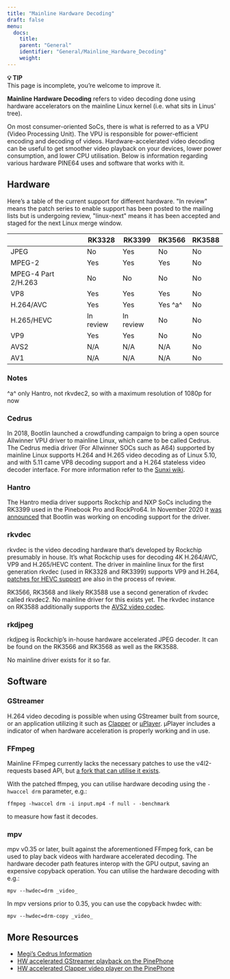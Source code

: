 ```yaml
---
title: "Mainline Hardware Decoding"
draft: false
menu:
  docs:
    title:
    parent: "General"
    identifier: "General/Mainline_Hardware_Decoding"
    weight: 
---
```


**💡 TIP**\
This page is incomplete, you’re welcome to improve it.

**Mainline Hardware Decoding** refers to video decoding done using hardware accelerators on the mainline Linux kernel (i.e. what sits in Linus' tree).

On most consumer-oriented SoCs, there is what is referred to as a VPU (Video Processing Unit). The VPU is responsible for power-efficient encoding and decoding of videos. Hardware-accelerated video decoding can be useful to get smoother video playback on your devices, lower power consumption, and lower CPU utilisation. Below is information regarding various hardware PINE64 uses and software that works with it.

## Hardware

Here’s a table of the current support for different hardware. "In review" means the patch series to enable support has been posted to the mailing lists but is undergoing review, "linux-next" means it has been accepted and staged for the next Linux merge window.

|  | RK3328 | RK3399 | RK3566 | RK3588 |
| --- | --- | --- | --- | --- |
| JPEG | No | Yes | No | No |
| MPEG-2 | Yes | Yes | Yes | No |
| MPEG-4 Part 2/H.263 | No | No | No | No |
| VP8 | Yes | Yes | Yes | No |
| H.264/AVC | Yes | Yes | Yes ^a^ | No |
| H.265/HEVC | In review | In review | No | No |
| VP9 | Yes | Yes | No | No |
| AVS2 | N/A | N/A | N/A | No |
| AV1 | N/A | N/A | N/A | No |

### Notes

^a^ only Hantro, not rkvdec2, so with a maximum resolution of 1080p for now

### Cedrus

In 2018, Bootlin launched a crowdfunding campaign to bring a open source Allwinner VPU driver to mainline Linux, which came to be called Cedrus. The Cedrus media driver (For Allwinner SOCs such as A64) supported by mainline Linux supports H.264 and H.265 video decoding as of Linux 5.10, and with 5.11 came VP8 decoding support and a H.264 stateless video decoder interface. For more information refer to the [Sunxi wiki](https://linux-sunxi.org/Sunxi-Cedrus#Codec_Support).

### Hantro

The Hantro media driver supports Rockchip and NXP SoCs including the RK3399 used in the Pinebook Pro and RockPro64. In November 2020 it [was announced](https://www.cnx-software.com/2020/11/24/hantro-h1-hardware-accelerated-video-encoding-support-in-mainline-linux/) that Bootlin was working on encoding support for the driver.

### rkvdec

rkvdec is the video decoding hardware that’s developed by Rockchip presumably in house. It’s what Rockchip uses for decoding 4K H.264/AVC, VP9 and H.265/HEVC content. The driver in mainline linux for the first generation rkvdec (used in RK3328 and RK3399) supports VP9 and H.264, [patches for HEVC support](https://patchwork.kernel.org/project/linux-rockchip/list/?series=659401) are also in the process of review.

RK3566, RK3568 and likely RK3588 use a second generation of rkvdec called rkvdec2. No mainline driver for this exists yet. The rkvdec instance on RK3588 additionally supports the [AVS2 video codec](https://en.wikipedia.org/wiki/Audio_Video_Standard).

### rkdjpeg

rkdjpeg is Rockchip’s in-house hardware accelerated JPEG decoder. It can be found on the RK3566 and RK3568 as well as the RK3588.

No mainline driver exists for it so far.

## Software

### GStreamer

H.264 video decoding is possible when using GStreamer built from source, or an application utilizing it such as [Clapper](https://github.com/Rafostar/clapper) or [µPlayer](https://flathub.org/apps/details/org.sigxcpu.Livi). µPlayer includes a indicator of when hardware acceleration is properly working and in use.

### FFmpeg

Mainline FFmpeg currently lacks the necessary patches to use the v4l2-requests based API, but [a fork that can utilise it exists](https://github.com/jernejsk/FFmpeg).

With the patched ffmpeg, you can utilise hardware decoding using the `-hwaccel drm` parameter, e.g.:

    ffmpeg -hwaccel drm -i input.mp4 -f null - -benchmark

to measure how fast it decodes.

### mpv

mpv v0.35 or later, built against the aforementioned FFmpeg fork, can be used to play back videos with hardware accelerated decoding. The hardware decoder path features interop with the GPU output, saving an expensive copyback operation. You can utilise the hardware decoding with e.g.:

    mpv --hwdec=drm _video_

In mpv versions prior to 0.35, you can use the copyback hwdec with:

    mpv --hwdec=drm-copy _video_

## More Resources

* [Megi’s Cedrus Information](https://xnux.eu/devices/feature/cedrus-pp.html)
* [HW accelerated GStreamer playback on the PinePhone](https://briandaniels.me/2021/06/27/hardware-accelerated-video-playback-on-the-pinephone.html)
* [HW accelerated Clapper video player on the PinePhone](https://briandaniels.me/2021/07/06/hardware-accelerated-video-playback-on-the-pinephone-with-clapper.html)
